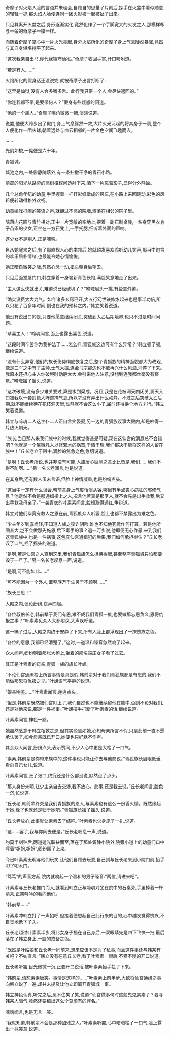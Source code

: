 
奇摩子对火焰人脸的言语并未理会,自顾自的思量了片刻后,探手在火盆中看似随意的轻轻一抓,那火焰人脸便连同一团火影被一起被扯了出来。

只见其离开火盆之后,身形逐渐实化,竟然化作了一个手脚宽大的火发之人,那模样却与一旁的奇摩子一模一样。

而随着奇摩子掌心中一片火光亮起,身旁火焰所化的奇摩子身上气息陡然暴涨,竟然与其自身堪堪持平了起来。

“这次我亲自出马,你代我镇守仙狱。”奇摩子收回手掌,开口吩咐道。

“若是有人……”

火焰所化的假身话还没说完,就被奇摩子出言打断了:

“这里是仙狱,没有人会多嘴多舌。此行我只带一个人,会尽快返回的。”

“你连我都不带,是要带何人？”假身有些疑惑的问道。

“他的一个熟人。”奇摩子嘴角微微一翘,淡淡说道。

说罢,他便大跨步出了殿门,身上气息骤然一敛,大片火光泛起的将其身子一裹,整个人便化作一团火球,朝着远处与血云相邻的一片金色空间飞遁而去。

……

光阴如梭,一晃便是六十年。

青狐城。

城池之内,一处僻静院落外,有一条扫撒干净的青石小路。

清晨的阳光从路旁的高树桠杈间透射下来,洒下一片斑驳影子,显得分外静谧。

几个总角年纪的幼童,手里握着一杆杆彩纸做成的风车,在小路上来回跑动,彩色的风轮便转动得格外欢畅。

幼童嬉戏打闹的笑语之声,就翻过不高的院墙,洒落在相邻的院子里。

院落内花圃与青竹相对,正中一片宽敞的空地上,摆着一副石制桌凳,一名身穿黑衣身子苗条的少女,正坐在一方石凳上,一手托腮,细听着外面的声响。

这少女不是别人,正是啼魂。

自从她醒来之后,有了那直视人心的本领后,她就越发喜欢聆听幼儿笑声,那当中饱含的欢乐质朴情绪,也最能令她心情愉悦。

她正暗自微笑之际,忽然心念一动,扭头朝身后望去。

只见后面堂屋门口,韩立穿着一身崭新青色长袍,满脸笑意地走了出来。

“主人这么快就出关,难道说已经破境了？”啼魂眉头一挑,有些意外道。

“确实没费太大力气。如今诸多玄窍已开,大五行幻世诀修炼起来也是事半功倍,所以只花了百多年时间,倒也在我的预料之内。”韩立笑着说道。

他没有说出口的是,只要他愿意继续闭关,突破到太乙后期境界,也只不过是时间问题。

“恭喜主人！”啼魂闻言,面上也露出喜色,说道。

“这段时间辛苦你为我护法了……怎么样,青狐族这边可有什么异常？”韩立顿了顿,继续说道。

“没有什么异常,他们的族长伤势彻底恢复之后,整个青狐族的精神面貌都大为改观,像是三军之中有了主帅,士气大振,连金马宗那边也不敢再兴什么风浪,消停了下来。我原本还担心主人你破境时动静太大,会引来他人注意,没想到连我都丝毫没有察觉。”啼魂摇了摇头,说道。

“这次破境,没有多少难关要过,算是水到渠成。况且,我是在花枝洞天内闭关,洞天入口被我以一套封绝大阵遮掩气息,所以才没有弄出什么动静。不过之后突破太乙后期,就不能继续待在花枝洞天里,动静就不会这么小了,届时还得换个地方才行。”韩立笑着说道。

韩立与啼魂二人这主仆二人正自言笑晏晏,另一边的青狐族议事大殿内,却是吵得一片热火朝天。

“族长,当日那人来我们族中的时候,我就觉得甚是可疑,现在这仙宫的消息总不会错吧？他就是一个屠戮凡人以修邪术的祸首,于情于理,我们都决不能将这样的人留在族中！”丘长老立于殿中,满脸的焦急之色,急切说道。

“是啊！丘长老所说,也并非没有可能,人族居心叵测之辈比比皆是,我们……我们不得不防啊……”另一名长老闻言,也是说道。

在其身后,还有数人虽未言语,但脸上神情凝重,也是纷纷点头。

“这当中一定有什么误会,韩前辈身上气度恬淡从容,哪里有半点丧心病狂的邪修气息？他定然不会是那通缉榜上之人,况且他若真是那歹人,就不会先是出手救我,后又出手救我母亲了。”一袭青衣的叶素素闻言,脸颊涨得通红,争辩道。

韩立对他们毕竟有救人之恩在前,青狐族众人听罢,脸上也都不禁露出为难之色。

“少主年岁到底尚轻,不知道人族之狡诈阴险,谁也不知他究竟作何打算。若是他所图甚大,岂不会做那先施恩,后下毒手的事？退一万步说,他即便无心作恶,来到我们这青狐族中,也是一件祸事,这包庇仙宫通缉犯的后果,我们如何承担得住？”丘长老叹了口气,摇了摇头的说道。

“是啊,若是仙宫之人查到这里,我们青狐族怎么担待得起,甚至整座青狐城只怕都要毁于一旦了。”另一名长老叹息一声,说道。

“是啊,可不能如此……”

“可不能因为一个外人,置整族万千生灵于不顾啊……”

“族长三思！”

大殿之内,议论纷纷,哀声四起。

“各位叔伯长老,韩前辈于我们有恩,难不成我们青狐一族,也要做那忘恩负义,恩将仇报之事？”叶素素见众人大都附议,大声疾呼道。

这一嗓子过后,大殿之内终于安静了下来,所有人脸上都浮现出了一抹愧疚之色。

“各位的意思,我都已经清楚了。”这时,一道温和嗓音忽然响了起来。

众人闻声,纷纷朝着那张大椅上,坐着的那名端庄女子看了过去。

其正是叶素素的母亲,青狐一族的族长叶螺。

“不论仙宫通缉榜上所言事情是真是假,韩前辈对于我们青狐族都是有恩的,我们不能做那恩将仇报之举。”叶螺语气平静的说道。

“娘亲明鉴……”叶素素闻言,连连点头。

“但是,韩前辈既然被仙宫盯上了,我们自然也不能继续留他在族中,否则不论对我们,还是对他来说,都是一件祸事。”叶螺摆手打断了叶素素的话,继续说道。

叶素素闻言,神色一黯。

她虽然感念于韩立相救之恩,但其实聪慧如她,心知母亲所言不假,只是此前一直不愿承认罢了,如今母亲既已开口,她便也只好默不作声。

其余众人闻言,纷纷点头,表示赞同,不少人心中更是大松了一口气。

“素素,韩前辈是你带来族中的,这件事也只能让你去与他商议。”青狐族长眉眼低垂,看向自己女儿,说道。

叶素素闻言,张了张口,终究还是什么都没说,默然点了点头。

“那人身份未明,让少主亲自去交涉,我不放心。此事,还是我去说。”丘长老闻言,脸色一沉,忙说道。

“丘长老,韩前辈终究是我们青狐族的恩人,与素素也有这么一份香火情。既然缘起于她,缘了也就还是归于她吧。”青狐族长摇了摇头,说道。

“丘长老放心,此事就让素素去了结吧。”叶素素也欠身施了一礼,说道。

“这……罢了,我与你同去便是。”丘长老叹息一声,说道。

约莫半刻钟后,两道遁光联袂而至,落在了那处僻静小院外,院旁小道上的幼童们口中呼着“姐姐,姐姐”,纷纷围了上来。

今日叶素素无暇与他们玩笑,让他们自顾去玩耍,自己则与丘长老来到小院门前,抬手叩了叩木门。

“笃笃”的声音方起,院内就响起一个温和的男子嗓音:“两位,请进来吧”。

叶素素与丘长老推门而入,就看到韩立正与啼魂对坐在院中的石桌旁,手里捧着一杯清茶,正笑吟吟的看向他们。

“韩前辈……”

叶素素冲韩立打了一声招呼,但接着便想起自己此行来的目的,心中越发觉得愧疚,不自觉地低下了头。

丘长老越过叶素素半步,将此女身子挡在自己身后,一双眼睛先是四下飞快一扫,最后落在了韩立身上,一脸的戒备之色。

“既然是叶姑娘和丘长老一同前来,想来应该不是为了私事,而且这件事还与韩某有关吧？不妨直言。”韩立没有在意丘长老,看了叶素素一眼后,不紧不慢的开口说道。

丘长老听罢,目光微微一沉,正要开口说话,被叶素素抬手拦了下来。

“韩前辈,请恕素素唐突。事情是这样的……”叶素素上前半步,大致将仙宫通缉之事向韩立说了一遍,却并未提及让他立即离开青狐城一事。

韩立神色认真,听完之后,忍不住笑了笑,说道:“仙宫做事何时这般鬼鬼祟祟了？要寻韩某人晦气,竟然还要编出这么个莫须有的罪名。”

啼魂闻言,也是无言一笑。

“我就知道,韩前辈不会是那种凶残之人。”叶素素听罢,心中暗暗松了一口气,脸上露出一抹笑意,说道。